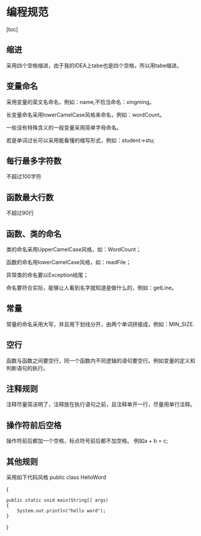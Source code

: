 # 编程规范
[toc]
## 缩进
采用四个空格缩进，由于我的IDEA上tabe也是四个空格，所以用tabe缩进。
## 变量命名
采用变量的英文名命名，例如：name,不恰当命名：xingming。

长变量命名采用lowerCamelCase风格来命名，例如：wordCount。

一些没有特殊含义的一般变量采用简单字母命名。

若是单词过长可以采用能看懂的缩写形式，例如：student->stu;
## 每行最多字符数
不超过100字符
## 函数最大行数
不超过90行
## 函数、类的命名
类的命名采用UpperCamelCase风格，如：WordCount；

函数的命名用lowerCamelCase风格，如：readFile；

异常类的命名要以Exception结尾；

命名要符合实际，能够让人看到名字就知道是做什么的，例如：getLine。
## 常量
常量的命名采用大写，并且用下划线分开，由两个单词拼接成，例如：MIN_SIZE.
## 空行
函数与函数之间要空行，同一个函数内不同逻辑的语句要空行。例如变量的定义和判断语句的执行。
## 注释规则
注释尽量简洁明了，注释放在执行语句之前，且注释单开一行，尽量用单行注释。
## 操作符前后空格
操作符前后都加一个空格，标点符号前后都不加空格。
例如a + b = c;
## 其他规则
采用如下代码风格
public class HelloWord

{

    public static void main(String[] args)
    {
        System.out.println("hello word");
    }
}